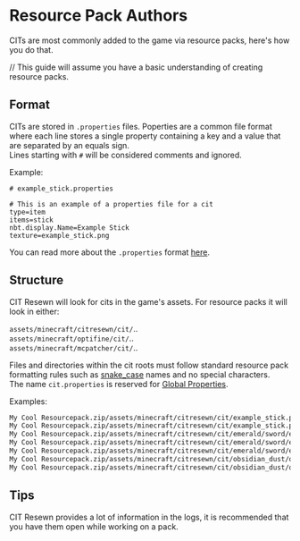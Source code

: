 # Resource Pack Authors

CITs are most commonly added to the game via resource packs, here's how you do that.

// This guide will assume you have a basic understanding of creating resource packs.

## Format

CITs are stored in `.properties` files. Poperties are a common file format where
each line stores a single property containing a key and a value that are separated by an equals sign.  
Lines starting with `#` will be considered comments and ignored. 

Example:
```properties
# example_stick.properties

# This is an example of a properties file for a cit
type=item
items=stick
nbt.display.Name=Example Stick
texture=example_stick.png
```

You can read more about the `.properties` format [here](https://en.wikipedia.org/wiki/.properties).


## Structure

CIT Resewn will look for cits in the game's assets. For resource packs it will look in either:

`assets/minecraft/citresewn/cit/`..  
`assets/minecraft/optifine/cit/`..  
`assets/minecraft/mcpatcher/cit/`..  

Files and directories within the cit roots must follow standard resource pack formatting rules 
such as [snake_case](https://en.wikipedia.org/wiki/Snake_case) names and no special characters.  
The name `cit.properties` is reserved for [Global Properties](/cit/global).

Examples:
```html
My Cool Resourcepack.zip/assets/minecraft/citresewn/cit/example_stick.properties
My Cool Resourcepack.zip/assets/minecraft/citresewn/cit/example_stick.png
My Cool Resourcepack.zip/assets/minecraft/citresewn/cit/emerald/sword/emerald_sword.properties
My Cool Resourcepack.zip/assets/minecraft/citresewn/cit/emerald/sword/emerald_sword.json
My Cool Resourcepack.zip/assets/minecraft/citresewn/cit/emerald/sword/emerald_sword.png
My Cool Resourcepack.zip/assets/minecraft/citresewn/cit/obsidian_dust/obsidian_dust.properties
My Cool Resourcepack.zip/assets/minecraft/citresewn/cit/obsidian_dust/obsidian_dust.png
```

## Tips

CIT Resewn provides a lot of information in the logs, it is recommended that you have them 
open while working on a pack.